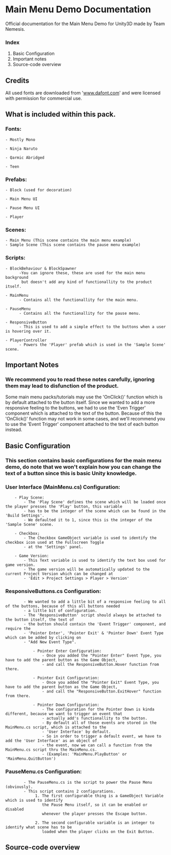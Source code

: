 # Main Menu Demo Documentation
Official documentation for the Main Menu Demo for Unity3D made by Team Nemesis.

### Index
1. Basic Configuration
2. Important notes
3. Source-code overview

## Credits
All used fonts are downloaded from 'www.dafont.com' and were licensed with permission for commercial use.

## What is included within this pack.
### Fonts:

    - Mostly Mono
    
    - Ninja Naruto
    
    - Qarmic Abridged
    
    - Teen
    
### Prefabs:

    - Block (used for decoration)
    
    - Main Menu UI
    
    - Pause Menu UI
    
    - Player
    
### Scenes:
    - Main Menu (This scene contains the main menu example)
    - Sample Scene (This scene contains the pause menu example)

### Scripts:

    - BlockBehaviour & BlockSpawner 
          -You can ignore these, these are used for the main menu background 
           but doesn't add any kind of functionallity to the product itself.
           
    - MainMenu 
          - Contains all the functionallity for the main menu.
          
    - PauseMenu 
          - Contains all the functionallity for the pause menu.
          
    - ResponsiveButton 
          - This is used to add a simple effect to the buttons when a user is hovering over it.
          
    - PlayerController
          - Powers the 'Player' prefab which is used in the 'Sample Scene' scene.
          
## Important Notes
### We recommend you to read these notes carefully, ignoring them may lead to disfunction of the product.   

Some main menu packs/tutorials may use the 'OnClick()' function which is by default attached to the button itself.
Since we wanted to add a more responsive feeling to the buttons, we had to use the 'Even Trigger' component which is attached to the text of the button.
Because of this the 'OnClick()' function may not work in some cases, and we'll recommend you to use the 'Event Trigger' component attached to the text of each button instead.

## Basic Configuration
### This section contains basic configurations for the main menu demo, do note that we won't explain how you can change the text of a button since this is basic Unity knowledge.

### User Interface (MainMenu.cs) Configuration:

        - Play Scene:
            - The 'Play Scene' defines the scene which will be loaded once the player presses the 'Play' button, this variable
            - has to be the integer of the scene which can be found in the 'Build Settings'.
            - We defaulted it to 1, since this is the integer of the 'Sample Scene' scene.
            
        - Checkbox;
            - The Checkbox GameObject variable is used to identify the checkbox icon used at the Fullscreen Toggle 
            - at the 'Settings' panel.
            
        - Game Version:
            - This Text variable is used to identify the text box used for game version.
            - The game version will be automatically updated to the current Project Version which can be changed at
            - 'Edit > Project Settings > Player > Version'

### ResponsiveButtons.cs Configuration:

            - We wanted to add a little bit of a responsive feeling to all of the buttons, because of this all buttons needed 
            - a little bit of configuration.
            - The 'ResponsiveButton' script should always be attached to the button itself, the text of
            - the button should contain the 'Event Trigger' component, and require the
            - 'Pointer Enter', 'Pointer Exit' & 'Pointer Down' Event Type which can be added by clicking on
            - "Add New Event Type".
            
                - Pointer Enter Configuration:
                    - Once you added the "Pointer Enter" Event Type, you have to add the parent button as the Game Object,
                    - and call the ResponsiveButton.Hover function from there.
            
                - Pointer Exit Configuration:
                    - Once you added the "Pointer Exit" Event Type, you have to add the parent button as the Game Object,
                    - and call the "ResponsiveButton.ExitHover" function from there.
            
                - Pointer Down Configuration:
                    - The configuration for the Pointer Down is kinda different, because we want to trigger an event that
                    - actually add's functionallity to the button.
                    - By default all of those events are stored in the MainMenu.cs script, which is attached to the 
                    - 'User Interface' by default.
                    - So in order to trigger a default event, we have to add the 'User Interface' as an object of
                    - the event, now we can call a function from the MainMenu.cs script thru the MainMenu.cs.
                    - (Examples: 'MainMenu.PlayButton' or 'MainMenu.QuitButton')
                    
### PauseMenu.cs Configuration:

            - The PauseMenu.cs is the script to power the Pause Menu (obviously).
            - This script contains 2 configurations. 
                 1. The first configurable thing is a GameObject Variable which is used to identify 
                    the Pause Menu itself, so it can be enabled or disabled 
                    whenever the player presses the Escape button.
                    
                 2. The second configurable variable is an integer to identify what scene has to be
                    loaded when the player clicks on the Exit Button.

## Source-code overview

